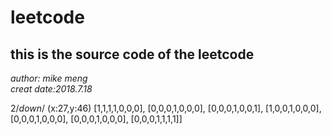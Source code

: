 # leetcode
this is the source code of the leetcode
---
*author: mike meng*\
*creat date:2018.7.18*



2/*down*/
(x:27,y:46)
[1,1,1,1,0,0,0],
[0,0,0,1,0,0,0],
[0,0,0,1,0,0,1],
[1,0,0,1,0,0,0],
[0,0,0,1,0,0,0],
[0,0,0,1,0,0,0],
[0,0,0,1,1,1,1]]
